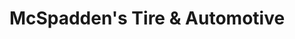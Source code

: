 ---
title: "McSpadden's Tire & Automotive"
url: /buda/mcspaddens-tire-and-automotive/
shop: car repair
---